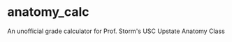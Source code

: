 anatomy_calc
============

An unofficial grade calculator for Prof. Storm's USC Upstate Anatomy Class
